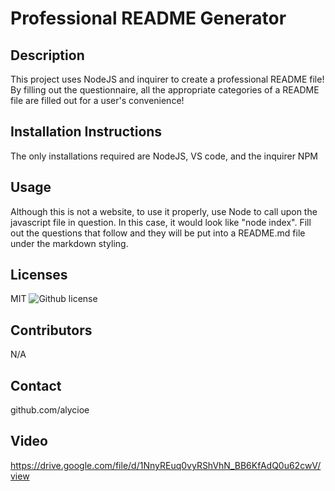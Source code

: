 # Professional README Generator
  
## Description
This project uses NodeJS and inquirer to create a professional README file! By filling out the questionnaire, all the appropriate categories of a README file are filled out for a user's convenience!
  
## Installation Instructions
The only installations required are NodeJS, VS code, and the inquirer NPM
  
## Usage
Although this is not a website, to use it properly, use Node to call upon the javascript file in question. In this case, it would look like "node index". Fill out the questions that follow and they will be put into a README.md file under the markdown styling.
  
## Licenses
MIT
![Github license](https://img.shields.io/badge/license-MIT-blue.svg)
      
## Contributors
N/A
  
## Contact
github.com/alycioe

## Video
https://drive.google.com/file/d/1NnyREuq0vyRShVhN_BB6KfAdQ0u62cwV/view
